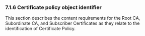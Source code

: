 ### 7.1.6 Certificate policy object identifier

This section describes the content requirements for the Root CA, Subordinate CA, and Subscriber Certificates as they relate to the identification of Certificate Policy.

